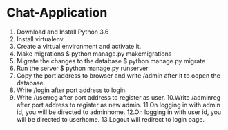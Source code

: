 # Chat-Application

1. Download and Install Python 3.6
2. Install virtualenv 
3. Create a virtual environment and activate it.
4. Make migrations $ python manage.py makemigrations
5. Migrate the changes to the database $ python manage.py migrate
6. Run the server $ python manage.py runserver
7. Copy the port address to browser and write /admin after it to oopen the database.
8. Write /login after port address to login.
9. Write /userreg after port address to register as user.
10.Write /adminreg after port address to register as new admin.
11.On logging in with admin id, you will be directed to adminhome.
12.On logging in with user id, you will be directed to userhome.
13.Logout will redirect to login page.
